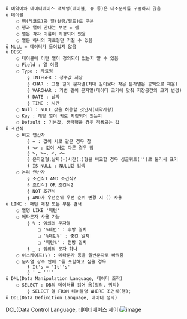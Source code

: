 	ü 예약어와 데이터베이스 객체명(테이블, 뷰 등)은 대소문자를 구별하지 않음
	ü 테이블
		○ 행(레코드)와 열(컬럼/필드)로 구분
		○ 행과 열이 만나는 부분 = 셀
		○ 열은 각자 이름이 지정되어 있음
		○ 열은 하나의 자료형만 가질 수 있음
	ü NULL = 데이터가 들어있지 않음
	ü DESC
		○ 테이블에 어떤 열이 정의되어 있는지 알 수 있음
		○ Field : 열 이름
		○ Type : 자료형
			§ INTEGER : 정수값 저장
			§ CHAR : 고정 길이 문자열(최대 길이보다 작은 문자열은 공백으로 채움)
			§ VARCHAR : 가변 길이 문자열(데이터 크기에 맞춰 저장공간의 크기 변경)
			§ DATE : 날짜
			§ TIME : 시간
		○ Null : NULL 값을 허용할 것인지(제약사항)
		○ Key : 해당 열이 키로 지정되어 있는지
		○ Default : 기본값, 생략했을 경우 적용되는 값
	ü 조건식
		○ 비교 연산자
			§ = : 값이 서로 같은 경우 참
			§ <> : 값이 서로 다른 경우 참
			§ >, >=, <, <=
			§ 문자열형,날짜(-)시간(:)형을 비교할 경우 싱글쿼트('')로 둘러싸 표기
			§ IS NULL : NULL값 검색
		○ 논리 연산자
			§ 조건식1 AND 조건식2
			§ 조건식1 OR 조건식2
			§ NOT 조건식
			§ AND가 우선순위 우선 순위 변경 시 () 사용
	ü LIKE : 패턴 매칭 또는 부분 검색
		○ 열명 LIKE '패턴'
		○ 메타문자 사용 가능
			§ % : 임의의 문자열
				□ '%패턴' : 후방 일치
				□ '%패턴%' : 중간 일치
				□ '패턴%' : 전방 일치
			§ _ : 임의의 문자 하나
		○ 이스케이프(\) : 메타문자 등을 일반문자로 바꿔줌
		○ 문자열 상수 안에 '를 포함하고 싶을 경우
			§ It's = 'It''s'
			§ ' = ''''
	ü DML(Data Manipulation Language, 데이터 조작)
		○ SELECT : DB의 데이터를 읽어 옴(질의, 쿼리)
			§ SELECT 열 FROM 테이블명 WHERE 조건식(행);
	ü DDL(Data Definition Language, 데이터 정의)
DCL(Data Control Language, 데이터베이스 제어)![image](https://user-images.githubusercontent.com/85976426/143964683-4b68c36f-c12c-4c78-86f8-d52b8096ad8c.png)
